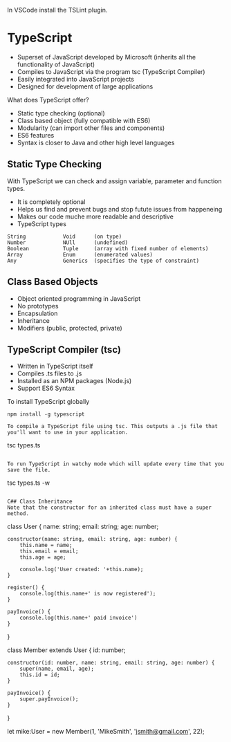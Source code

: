 In VSCode install the TSLint plugin.

# TypeScript
- Superset of JavaScript developed by Microsoft (inherits all the functionality of JavaScript)
- Compiles to JavaScript via the program tsc (TypeScript Compiler)
- Easily integrated into JavaScript projects
- Designed for development of large applications

What does TypeScript offer?
- Static type checking (optional)
- Class based object (fully compatible with ES6)
- Modularity (can import other files and components)
- ES6 features
- Syntax is closer to Java and other high level languages

## Static Type Checking
With TypeScript we can check and assign variable, parameter and function types.
- It is completely optional
- Helps us find and prevent bugs and stop futute issues from happeneing
- Makes our code muche more readable and descriptive
- TypeScript types
```
String            Void      (on type)
Number            NUll      (undefined)
Boolean           Tuple     (array with fixed number of elements)
Array             Enum      (enumerated values)
Any               Generics  (specifies the type of constraint)
```

## Class Based Objects
- Object oriented programming in JavaScript
- No prototypes
- Encapsulation
- Inheritance
- Modifiers  (public, protected, private)

## TypeScript Compiler (tsc)
- Written in TypeScript itself
- Compiles .ts files to .js
- Installed as an NPM packages (Node.js)
- Support ES6 Syntax

To install TypeScript globally
```
npm install -g typescript

To compile a TypeScript file using tsc. This outputs a .js file that you'll want to use in your application.
```
tsc types.ts
```

To run TypeScript in watchy mode which will update every time that you save the file.
```
tsc types.ts -w
```

C## Class Inheritance
Note that the constructor for an inherited class must have a super method.
```
class User {
    name: string;
    email: string;
    age: number;

    constructor(name: string, email: string, age: number) {
        this.name = name;
        this.email = email;
        this.age = age;

        console.log('User created: '+this.name);
    }

    register() {
        console.log(this.name+' is now registered');
    }

    payInvoice() {
        console.log(this.name+' paid invoice')
    }
}

class Member extends User {
    id: number;

    constructor(id: number, name: string, email: string, age: number) {
        super(name, email, age);
        this.id = id;
    }

    payInvoice() {
        super.payInvoice();
    }
}

let mike:User = new Member(1, 'MikeSmith', 'jsmith@gmail.com', 22);
```